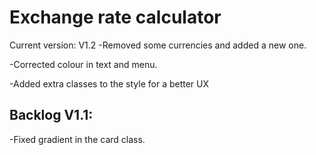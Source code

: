 # Exchange rate calculator

Current version: V1.2
-Removed some currencies and added a new one.

-Corrected colour in text and menu.

-Added extra classes to the style for a better UX

## Backlog V1.1:
-Fixed gradient in the card class.



